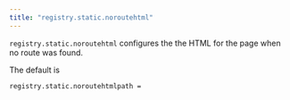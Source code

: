 ```yaml
---
title: "registry.static.noroutehtml"
---
```


`registry.static.noroutehtml` configures the the HTML for the page when no route was found.

The default is

	registry.static.noroutehtmlpath =
